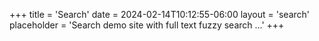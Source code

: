 +++
title = 'Search'
date = 2024-02-14T10:12:55-06:00
layout = 'search'
placeholder = 'Search demo site with full text fuzzy search ...'
+++
